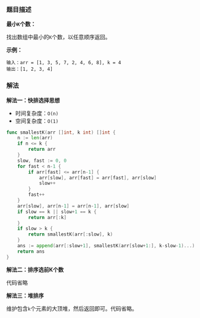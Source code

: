 ### 题目描述

**最小`K`个数：**

找出数组中最小的`K`个数，以任意顺序返回。

**示例：**

```shell
输入：arr = [1, 3, 5, 7, 2, 4, 6, 8], k = 4
输出：[1, 2, 3, 4]
```

### 解法

**解法一：快排选择思想**

- 时间复杂度：`O(n)`
- 空间复杂度：`O(1)`

```go
func smallestK(arr []int, k int) []int {
	n := len(arr)
	if n <= k {
		return arr
	}
	slow, fast := 0, 0
	for fast < n-1 {
		if arr[fast] <= arr[n-1] {
			arr[slow], arr[fast] = arr[fast], arr[slow]
			slow++
		}
		fast++
	}
	arr[slow], arr[n-1] = arr[n-1], arr[slow]
	if slow == k || slow+1 == k {
		return arr[:k]
	}
	if slow > k {
		return smallestK(arr[:slow], k)
	}
	ans := append(arr[:slow+1], smallestK(arr[slow+1:], k-slow-1)...)
	return ans
}
```

**解法二：排序选前K个数**

代码省略

**解法三：堆排序**

维护包含`k`个元素的大顶堆，然后返回即可。代码省略。